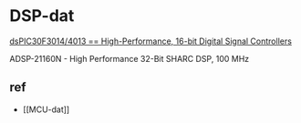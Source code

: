 
# DSP-dat

[dsPIC30F3014/4013 == High-Performance, 16-bit Digital Signal Controllers](https://ww1.microchip.com/downloads/aemDocuments/documents/OTH/ProductDocuments/DataSheets/70138G.pdf)

ADSP-21160N - High Performance 32-Bit SHARC DSP, 100 MHz






## ref 

- [[MCU-dat]]